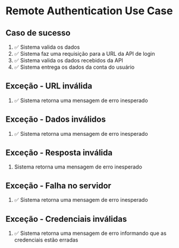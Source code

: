 # Remote Authentication Use Case

## Caso de sucesso

1. ✅ Sistema valida os dados
2. ✅ Sistema faz uma requisição para a URL da API de login
3. ✅ Sistema valida os dados recebidos da API
4. ✅ Sistema entrega os dados da conta do usuário

## Exceção - URL inválida

1. ✅ Sistema retorna uma mensagem de erro inesperado

## Exceção - Dados inválidos

1. ✅ Sistema retorna uma mensagem de erro inesperado

## Exceção - Resposta inválida

1. Sistema retorna uma mensagem de erro inesperado

## Exceção - Falha no servidor

1. ✅ Sistema retorna uma mensagem de erro inesperado

## Exceção - Credenciais inválidas

1. ✅ Sistema retorna uma mensagem de erro informando que as credenciais estão erradas
